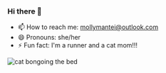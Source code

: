 ### Hi there 👋
- 📫 How to reach me: mollymantei@outlook.com
- 😄 Pronouns: she/her
- ⚡ Fun fact: I'm a runner and a cat mom!!!

![cat bongoing the bed](https://media.giphy.com/media/vVegyymxA90fkY8jkE/giphy.gif)

<!--
**mollymantei/mollymantei** is a ✨ _special_ ✨ repository because its `README.md` (this file) appears on your GitHub profile.

Here are some ideas to get you started:

- 📫 How to reach me:mollymantei@outlook.com
- 😄 Pronouns: she/her
- ⚡ Fun fact: I'm a runner and a cat mom!
-->
